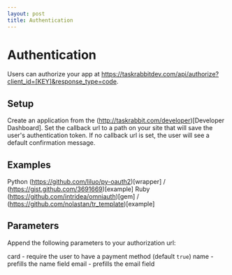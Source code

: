 ```yaml
---
layout: post
title: Authentication
---
```

# Authentication

Users can authorize your app at https://taskrabbitdev.com/api/authorize?client_id=[KEY]&response_type=code.

## Setup

Create an application from the (http://taskrabbit.com/developer)[Developer Dashboard]. Set the callback url to a path on your site that will save the user's authentication token. If no callback url is set, the user will see a default confirmation message.

## Examples

Python (https://github.com/liluo/py-oauth2)[wrapper] / (https://gist.github.com/3691669)[example]
Ruby (https://github.com/intridea/omniauth)[gem] / (https://github.com/nolastan/tr_template)[example]

## Parameters

Append the following parameters to your authorization url:

card - require the user to have a payment method (default `true`)
name - prefills the name field
email - prefills the email field

